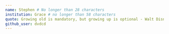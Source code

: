 ```yaml
---
name: Stephen # No longer than 28 characters
institution: Grace # no longer than 58 characters
quote: Growing old is mandatory, but growing up is optional - Walt Disney # no longer than 100 characters, avoid using quotes(") to guarantee the format remains the same.
github_user: dvdcd
---
```

